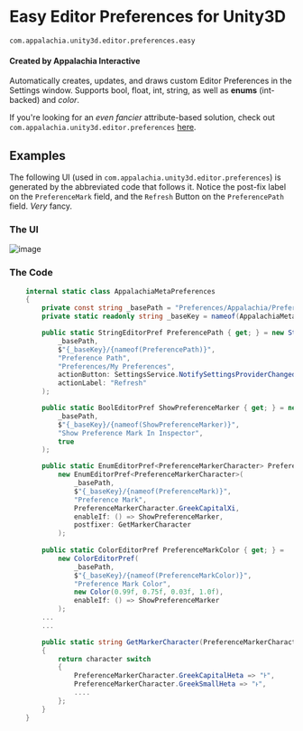 # Easy Editor Preferences for Unity3D
`com.appalachia.unity3d.editor.preferences.easy`
#### Created by Appalachia Interactive

Automatically creates, updates, and draws custom Editor Preferences in the Settings window.  Supports bool, float, int, string, as well as **enums** (int-backed) and *color*.

If you're looking for an *even fancier* attribute-based solution, check out `com.appalachia.unity3d.editor.preferences` [here](http://github.com/AppalachiaInteractive/com.appalachia.unity3d.editor.preferences).

## Examples
The following UI (used in `com.appalachia.unity3d.editor.preferences`) is generated by the abbreviated code that follows it.  Notice the post-fix label on the `PreferenceMark` field, and the `Refresh` Button on the `PreferencePath` field.  *Very* fancy.

### The UI
![image](./media/screenshot.png)

### The Code
```cs 
    internal static class AppalachiaMetaPreferences
    {
        private const string _basePath = "Preferences/Appalachia/Preferences";
        private static readonly string _baseKey = nameof(AppalachiaMetaPreferences);

        public static StringEditorPref PreferencePath { get; } = new StringEditorPref(
            _basePath,
            $"{_baseKey}/{nameof(PreferencePath)}",
            "Preference Path",
            "Preferences/My Preferences",
            actionButton: SettingsService.NotifySettingsProviderChanged,
            actionLabel: "Refresh"
        );

        public static BoolEditorPref ShowPreferenceMarker { get; } = new BoolEditorPref(
            _basePath,
            $"{_baseKey}/{nameof(ShowPreferenceMarker)}",
            "Show Preference Mark In Inspector",
            true
        );

        public static EnumEditorPref<PreferenceMarkerCharacter> PreferenceMark { get; } =
            new EnumEditorPref<PreferenceMarkerCharacter>(
                _basePath,
                $"{_baseKey}/{nameof(PreferenceMark)}",
                "Preference Mark",
                PreferenceMarkerCharacter.GreekCapitalXi,
                enableIf: () => ShowPreferenceMarker,
                postfixer: GetMarkerCharacter
            );
        
        public static ColorEditorPref PreferenceMarkColor { get; } =
            new ColorEditorPref(
                _basePath,
                $"{_baseKey}/{nameof(PreferenceMarkColor)}",
                "Preference Mark Color",
                new Color(0.99f, 0.75f, 0.03f, 1.0f),
                enableIf: () => ShowPreferenceMarker
            );
        ...
        ...

        public static string GetMarkerCharacter(PreferenceMarkerCharacter character)
        {
            return character switch
            {
                PreferenceMarkerCharacter.GreekCapitalHeta => "Ͱ",
                PreferenceMarkerCharacter.GreekSmallHeta => "ͱ",
                ....
            };
        }
    }
 
```
